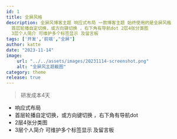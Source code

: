 ```yaml
---
id: 1
title: 全屏风格
description: 全屏风博客主题 响应式布局 一款博客主题 始终使用的是全屏风格
  首层轮播自定切换，或方向键切换 ，右下角有导航dot 2层4张分类图
  3层个人简介 可维护多个标签显示 及留言板
tags: ['开发','前端',"全屏"]
author: katte
date: "2023-11-14"
image: 
    url: "../../assets/images/20231114-screenshot.png"
    alt: "全屏风主题截图"
category: theme
release: true
---
```


> 研发成本4天
- 响应式布局
- 首层轮播自定切换，或方向键切换 ，右下角有导航dot 
- 2层4张分类图
- 3层个人简介 可维护多个标签显示 及留言板